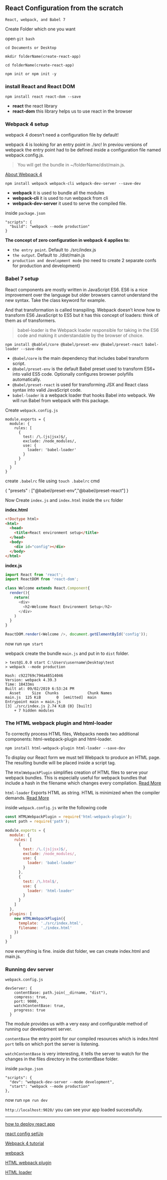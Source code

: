 ## React Configuration from the scratch

`React, webpack, and Babel 7`

Create Folder which one you want

open `git bash`

```
cd Documents or Desktop

mkdir folderName(create-react-app)

cd folderName(create-react-app)

npm init or npm init -y
```

### install React and React DOM

`npm install react react-dom --save`

* **react** the react library
* **react-dom** this library helps us to use react in the browser

### Webpack 4 setup

 webpack 4 doesn’t need a configuration file by default!

 webpack 4 is looking for an entry point in ./src! In previou versions of webpack the entry point had to be defined inside a configuration file named webpack.config.js.

 > You will get the bundle in ~/folderName/dist/main.js.

[About Webpack 4](https://www.valentinog.com/blog/webpack/)


`npm install webpack webpack-cli webpack-dev-server --save-dev`

* **webpack** it is used to bundle all the modules
* **webpack-cli** it is used to run webpack from cli
* **webpack-dev-server** it used to serve the compiled file.

inside `package.json`

```
"scripts": {
  "build": "webpack --mode production"
}
```

**The concept of zero configuration in webpack 4 applies to:**

* `the entry point`. Default to ./src/index.js
* `the output`. Default to ./dist/main.js
* `production and development mode` (no need to create 2 separate confs for production and development)

### Babel 7 setup

React components are mostly written in JavaScript ES6. ES6 is a nice improvement over the language but older browsers cannot understand the new syntax. Take the class keyword for example. 

And that transformation is called transpiling. Webpack doesn’t know how to transform ES6 JavaScript to ES5 but it has this concept of loaders: think of them as of transformers.

> babel-loader is the Webpack loader responsible for taking in the ES6 code and making it understandable by the browser of choice.

`npm install @bablel/core @babel/preset-env @babel/preset-react babel-loader --save-dev`

* `@babel/core` is the main dependency that includes babel transform script.
* `@babel/preset-env` is the default Babel preset used to transform ES6+ into valid ES5 code. Optionally configures browser polyfills automatically.
* `@babel/preset-react` is used for transforming JSX and React class syntax into valid JavaScript code.
* `babel-loader` is a webpack loader that hooks Babel into webpack. We will run Babel from webpack with this package.

Create `webpack.config.js` 

```
module.exports = {
  module: {
    rules: [
      {
        test: /\.(js|jsx)$/,
        exclude: /node_modules/,
        use: {
          loader: 'babel-loader'
        }
      }
    ]
  }
}
```

create `.babelrc` file using `touch .babelrc` cmd

{
  "presets" : ["@babel/preset-env","@babel/preset-react"]
}


Now Create `index.js` and `index.html` inside the `src` folder

**index.html**

```html
<!Doctype html>
<html>
  <head>
    <title>React environment setup</title>
  </head>
  <body>
    <div id="config"></div>
  </body>
</html>
```

**index.js**

```javascript
import React from 'react';
import ReactDOM from 'react-dom';

class Welcome extends React.Component{
  render(){
    return(
      <div>
        <h2>Welcome React Environment Setup</h2>
      </div>
    )
  }
}

ReactDOM.render(<Welcome />, document.getElementById('config'));
```

now run `npm start`

webpack create the bundle `main.js` and put in to `dist` folder.

```
> test@1.0.0 start C:\Users\username\Desktop\test
> webpack --mode production

Hash: c922769c794a48514046
Version: webpack 4.39.3
Time: 18433ms
Built at: 09/02/2019 6:53:24 PM
  Asset     Size  Chunks             Chunk Names
main.js  125 KiB       0  [emitted]  main
Entrypoint main = main.js
[3] ./src/index.js 2.74 KiB {0} [built]
    + 7 hidden modules
```

### The HTML webpack plugin and html-loader

To correctly process HTML files, Webpacks needs two additional components: html-webpack-plugin and html-loader.

`npm install html-webpack-plugin html-loader --save-dev`

To display our React form we must tell Webpack to produce an HTML page. The resulting bundle will be placed inside a script tag.

The `HtmlWebpackPlugin` simplifies creation of HTML files to serve your webpack bundles. This is especially useful for webpack bundles that include a hash in the filename which changes every compilation. [Read More](https://webpack.js.org/plugins/html-webpack-plugin/)

`html-loader` Exports HTML as string. HTML is minimized when the compiler demands. [Read More](https://webpack.js.org/loaders/html-loader/)


inside `webpack.config.js` write the following code

```js
const HTMLWebpackPlugin = require('html-webpack-plugin');
const path = require('path');

module.exports = {
  module: {
    rules: [
      {
        test: /\.(js|jsx)$/,
        exclude: /node_modules/,
        use: {
          loader: 'babel-loader'
        }
      },
      {
        test: /\.html$/,
        use: {
          loader: 'html-loader'
        }
      }
    ]
  },
  plugins: [
    new HTMLWebpackPlugin({
      template: './src/index.html',
      filename: './index.html'
    })
  ]
}
```

now everything is fine. inside dist folder, we can create index.html and main.js.

### Running dev server

`webpack.config.js`

```
devServer: {
    contentBase: path.join(__dirname, "dist"),
    compress: true,
    port: 9000,
    watchContentBase: true,
    progress: true
  }
```

The module provides us with a very easy and configurable method of running our development server. 

`contentBase` the entry point for our compiled resources which is index.html `port` tells on which port the server is listening. 

`watchContentBase` is very interesting, it tells the server to watch for the changes in the files directory in the contentBase folder.

inside `packge.json`

```
"scripts": {
  "dev": "webpack-dev-server --mode development",
  "start": "webpack --mode production"
},
```

now run `npm run dev`


`http://localhost:9020/` you can see your app loaded successfully.

---------------------

[how to deploy react app](https://www.freecodecamp.org/news/how-to-set-up-deploy-your-react-app-from-scratch-using-webpack-and-babel-a669891033d4/)

[react config setUp](https://www.valentinog.com/blog/babel/)

[Webpack 4 tutorial](https://www.valentinog.com/blog/from-gulp-to-webpack-4-tutorial/)

[webpack](https://www.valentinog.com/blog/webpack/)

[HTML webpack plugin](https://webpack.js.org/plugins/html-webpack-plugin/)

[HTML loader](https://webpack.js.org/loaders/html-loader/)